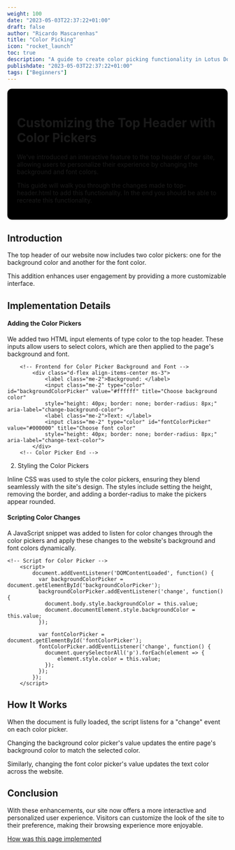 ```yaml
---
weight: 100
date: "2023-05-03T22:37:22+01:00"
draft: false
author: "Ricardo Mascarenhas"
title: "Color Picking"
icon: "rocket_launch"
toc: true
description: "A guide to create color picking functionality in Lotus Docs"
publishdate: "2023-05-03T22:37:22+01:00"
tags: ["Beginners"]
---
```


<div style="border: 2px solid black; padding: 20px; background-color: black; border-radius: 10px;">

# Customizing the Top Header with Color Pickers

We've introduced an interactive feature to the top header of our site, allowing users to personalize their experience by changing the background and font colors. 

This guide will walk you through the changes made to top-header.html to add this functionality. In the end you should be able to recreate this functionality.

</div>



## Introduction

The top header of our website now includes two color pickers: one for the background color and another for the font color. 

This addition enhances user engagement by providing a more customizable interface.

## Implementation Details


#### Adding the Color Pickers

We added two HTML input elements of type color to the top header. These inputs allow users to select colors, which are then applied to the page's background and font.


```shell
    <!-- Frontend for Color Picker Background and Font -->
        <div class="d-flex align-items-center ms-3">
            <label class="me-2">Background: </label>
            <input class="me-2" type="color" id="backgroundColorPicker" value="#ffffff" title="Choose background color"
            style="height: 40px; border: none; border-radius: 8px;" aria-label="change-background-color">
            <label class="me-2">Text: </label>
            <input class="me-2" type="color" id="fontColorPicker" value="#000000" title="Choose font color"
            style="height: 40px; border: none; border-radius: 8px;" aria-label="change-text-color">
        </div>
    <!-- Color Picker End -->
```

2. Styling the Color Pickers


Inline CSS was used to style the color pickers, ensuring they blend seamlessly with the site's design. The styles include setting the height, removing the border, and adding a border-radius to make the pickers appear rounded.



#### Scripting Color Changes

A JavaScript snippet was added to listen for color changes through the color pickers and apply these changes to the website's background and font colors dynamically.


```shell
<!-- Script for Color Picker -->
    <script>
        document.addEventListener('DOMContentLoaded', function() {
          var backgroundColorPicker = document.getElementById('backgroundColorPicker');
          backgroundColorPicker.addEventListener('change', function() {
            document.body.style.backgroundColor = this.value;
            document.documentElement.style.backgroundColor = this.value;
          });
      
          var fontColorPicker = document.getElementById('fontColorPicker');
          fontColorPicker.addEventListener('change', function() {
            document.querySelectorAll('p').forEach(element => {
                element.style.color = this.value;
            });
          });
        });
    </script>
```


## How It Works

When the document is fully loaded, the script listens for a "change" event on each color picker.

Changing the background color picker's value updates the entire page's background color to match the selected color.

Similarly, changing the font color picker's value updates the text color across the website.

## Conclusion

With these enhancements, our site now offers a more interactive and personalized user experience. Visitors can customize the look of the site to their preference, making their browsing experience more enjoyable.

[How was this page implemented](/docs/color-picking-implementation/)